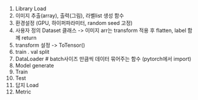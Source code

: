 1. Library Load
2. 이미지 추출(array), 출력(그림), 라벨list 생성 함수
3. 환경설정 (GPU, 하이퍼파라미터, random seed 고정)
4. 사용자 정의 Dataset 클래스 -> 이미지 arr는 transform 적용 후 flatten, label 함께 return
5. transform 설정 -> ToTensor()
6. train . val split
7. DataLoader # batch사이즈 만큼씩 데이터 묶어주는 함수 (pytorch에서 import)
8. Model generate
9. Train
10. Test
11. 답지 Load
12. Metric
